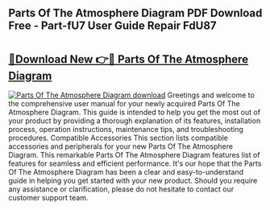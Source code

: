 ## Parts Of The Atmosphere Diagram PDF Download Free - Part-fU7 User Guide Repair FdU87

# <h2><a href="http://dfnop1b.blite.top/?on=Parts+Of+The+Atmosphere+Diagram">🔗Download New 👉🔴 Parts Of The Atmosphere Diagram</a></h2>

[![Parts Of The Atmosphere Diagram download](https://i.imgur.com/lujVjoI.png)](http://dfnop1b.blite.top/?on=Parts+Of+The+Atmosphere+Diagram)
Greetings and welcome to the comprehensive user manual for your newly acquired Parts Of The Atmosphere Diagram. This guide is intended to help you get the most out of your product by providing a thorough explanation of its features, installation process, operation instructions, maintenance tips, and troubleshooting procedures. Compatible Accessories This section lists compatible accessories and peripherals for your new Parts Of The Atmosphere Diagram. This remarkable Parts Of The Atmosphere Diagram features list of features for seamless and efficient performance. It's our hope that the Parts Of The Atmosphere Diagram has been a clear and easy-to-understand guide in helping you get started with your new product. Should you require any assistance or clarification, please do not hesitate to contact our customer support team.
